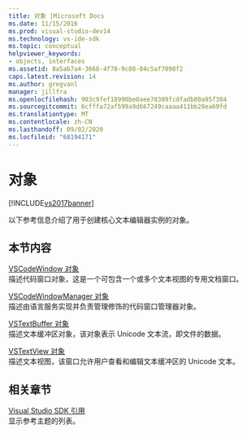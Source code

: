 ```yaml
---
title: 对象 |Microsoft Docs
ms.date: 11/15/2016
ms.prod: visual-studio-dev14
ms.technology: vs-ide-sdk
ms.topic: conceptual
helpviewer_keywords:
- objects, interfaces
ms.assetid: 8a5ab7a4-3668-4f78-9c08-04c5af7090f2
caps.latest.revision: 14
ms.author: gregvanl
manager: jillfra
ms.openlocfilehash: 903c9fef18990be0aee78309fcdfadb80a95f384
ms.sourcegitcommit: 6cfffa72af599a9d667249caaaa411bb28ea69fd
ms.translationtype: MT
ms.contentlocale: zh-CN
ms.lasthandoff: 09/02/2020
ms.locfileid: "68194171"
---
```

# <a name="objects"></a>对象
[!INCLUDE[vs2017banner](../includes/vs2017banner.md)]

以下参考信息介绍了用于创建核心文本编辑器实例的对象。  
  
## <a name="in-this-section"></a>本节内容  
 [VSCodeWindow 对象](../extensibility/vscodewindow-object.md)  
 描述代码窗口对象，这是一个可包含一个或多个文本视图的专用文档窗口。  
  
 [VSCodeWindowManager 对象](../extensibility/vscodewindowmanager-object.md)  
 描述由语言服务实现并负责管理修饰的代码窗口管理器对象。  
  
 [VSTextBuffer 对象](../extensibility/vstextbuffer-object.md)  
 描述文本缓冲区对象，该对象表示 Unicode 文本流，即文件的数据。  
  
 [VSTextView 对象](../extensibility/vstextview-object.md)  
 描述文本视图，该窗口允许用户查看和编辑文本缓冲区的 Unicode 文本。  
  
## <a name="related-sections"></a>相关章节  
 [Visual Studio SDK 引用](../extensibility/visual-studio-sdk-reference.md)  
 显示参考主题的列表。
